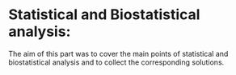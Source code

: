 # Statistical and Biostatistical analysis:

The aim of this part was to cover the main points of statistical and biostatistical analysis and to collect the corresponding solutions.
